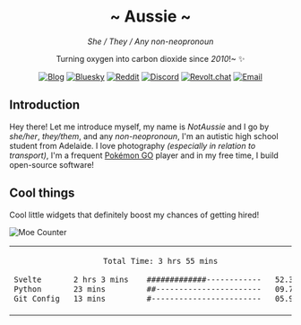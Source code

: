 <div align="center">
   <h1>~ Aussie ~</h1>

   _She / They / Any non-neopronoun_

   Turning oxygen into carbon dioxide since _2010_!~ ✨
   
   <a href="https://auzzie.space"><img alt="Blog" src="https://img.shields.io/badge/auzzie.space_-website?style=for-the-badge&logo=homepage&logoColor=%23a475f9&label=Website&labelColor=%2324292f&color=%23a475f9"></a>
   <a href="https://bsky.app/profile/auzzie.space"><img alt="Bluesky" src="https://img.shields.io/badge/auzzie.space-test?style=for-the-badge&logo=bluesky&logoColor=%230285FF&label=bluesky&labelColor=%2324292f&color=%230285FF"></a>
   <a href="https://www.reddit.com/user/AnAussieDeveloper"><img alt="Reddit" src="https://img.shields.io/badge/AnAussieDeveloper-test?style=for-the-badge&logo=reddit&logoColor=%23DE5833&label=reddit&labelColor=%2324292f&color=%23DE5833"></a>
   <a href="https://discord.com/users/1248159065633460331"><img alt="Discord" src="https://img.shields.io/badge/auzzie.space-test?style=for-the-badge&logo=discord&logoColor=%235865F2&label=discord&labelColor=%2324292f&color=%235865F2"></a>
   <a href="https://revolt.chat"><img alt="Revolt.chat" src="https://img.shields.io/badge/NotAussie%236373-NotAussie%236373?style=for-the-badge&logo=revoltdotchat&logoColor=%23FF4655&label=Revolt&labelColor=%2324292f&color=%23FF4655"></a>
   <a href="mailto:notaussie@duck.com"><img alt="Email" src="https://img.shields.io/badge/notaussie%40duck.com-test?style=for-the-badge&logo=duckduckgo&logoColor=%23DE5833&label=EMAIL&labelColor=%2324292f&color=%23DE5833"></a>
   
</div>

## Introduction
Hey there! Let me introduce myself, my name is _NotAussie_ and I go by _she/her_, _they/them_, and any _non-neopronoun_, I'm an autistic high school student from Adelaide. I love photography _(especially in relation to transport)_, I'm a frequent [Pokémon GO](https://pokemongo.com/) player and in my free time, I build open-source software!

## Cool things

Cool little widgets that definitely boost my chances of getting hired!

<img alt="Moe Counter" src="https://count.getloli.com/@notaussie_readme?theme=booru-lewd">

<table>
<tr>
<td valign="top" align="center" width="50%">
<!--START_SECTION:waka-->

```txt
Total Time: 3 hrs 55 mins

Svelte       2 hrs 3 mins    #############------------   52.32 %
Python       23 mins         ##-----------------------   09.77 %
Git Config   13 mins         #------------------------   05.93 %
```

<!--END_SECTION:waka-->
</td>
<td valign="top" align="center" width="50%">
<img src="https://holopin.me/notaussie" alt="My Holopin.io badges">
</td>
</tr>
</table>

